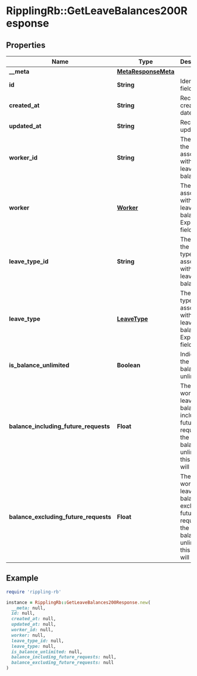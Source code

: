 # RipplingRb::GetLeaveBalances200Response

## Properties

| Name | Type | Description | Notes |
| ---- | ---- | ----------- | ----- |
| **__meta** | [**MetaResponseMeta**](MetaResponseMeta.md) |  | [optional] |
| **id** | **String** | Identifier field |  |
| **created_at** | **String** | Record creation date |  |
| **updated_at** | **String** | Record update date |  |
| **worker_id** | **String** | The ID of the worker associated with the leave balance. |  |
| **worker** | [**Worker**](Worker.md) | The worker associated with the leave balance.  Expandable field | [optional] |
| **leave_type_id** | **String** | The ID of the leave type associated with the leave balance. | [optional] |
| **leave_type** | [**LeaveType**](LeaveType.md) | The leave type associated with the leave balance.  Expandable field | [optional] |
| **is_balance_unlimited** | **Boolean** | Indicates if the leave balance is unlimited. | [optional] |
| **balance_including_future_requests** | **Float** | The worker&#39;s leave balance including future leave requests. If the leave balance is unlimited, this field will be null. | [optional] |
| **balance_excluding_future_requests** | **Float** | The worker&#39;s leave balance excluding future leave requests. If the leave balance is unlimited, this field will be null. | [optional] |

## Example

```ruby
require 'rippling-rb'

instance = RipplingRb::GetLeaveBalances200Response.new(
  __meta: null,
  id: null,
  created_at: null,
  updated_at: null,
  worker_id: null,
  worker: null,
  leave_type_id: null,
  leave_type: null,
  is_balance_unlimited: null,
  balance_including_future_requests: null,
  balance_excluding_future_requests: null
)
```


